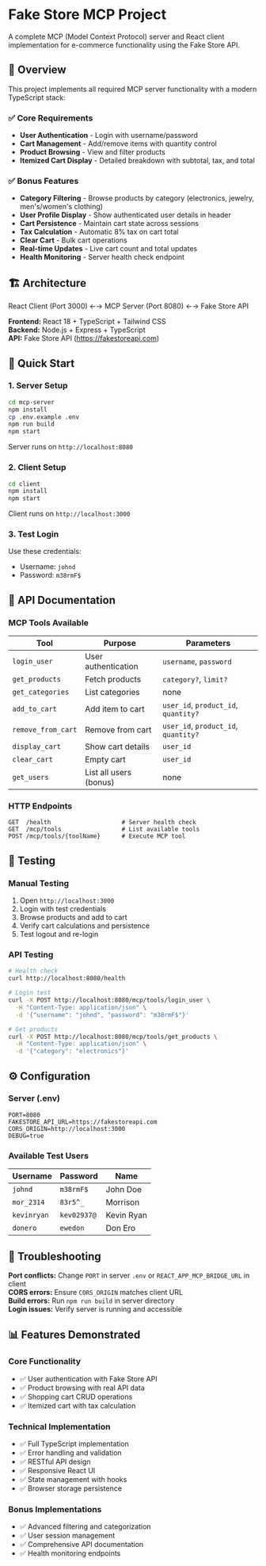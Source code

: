 # Fake Store MCP Project

A complete MCP (Model Context Protocol) server and React client implementation for e-commerce functionality using the Fake Store API.

## 🎯 Overview

This project implements all required MCP server functionality with a modern TypeScript stack:

### ✅ Core Requirements
- **User Authentication** - Login with username/password
- **Cart Management** - Add/remove items with quantity control
- **Product Browsing** - View and filter products
- **Itemized Cart Display** - Detailed breakdown with subtotal, tax, and total

### ✅ Bonus Features
- **Category Filtering** - Browse products by category (electronics, jewelry, men's/women's clothing)
- **User Profile Display** - Show authenticated user details in header
- **Cart Persistence** - Maintain cart state across sessions
- **Tax Calculation** - Automatic 8% tax on cart total
- **Clear Cart** - Bulk cart operations
- **Real-time Updates** - Live cart count and total updates
- **Health Monitoring** - Server health check endpoint

## 🏗️ Architecture
React Client (Port 3000) ←→ MCP Server (Port 8080) ←→ Fake Store API


**Frontend:** React 18 + TypeScript + Tailwind CSS  
**Backend:** Node.js + Express + TypeScript  
**API:** Fake Store API (https://fakestoreapi.com)

## 🚀 Quick Start

### 1. Server Setup
```bash
cd mcp-server
npm install
cp .env.example .env
npm run build
npm start
```
Server runs on `http://localhost:8080`

### 2. Client Setup
```bash
cd client
npm install
npm start
```
Client runs on `http://localhost:3000`

### 3. Test Login
Use these credentials:
- Username: `johnd`
- Password: `m38rmF$`

## 🔧 API Documentation

### MCP Tools Available

| Tool | Purpose | Parameters |
|------|---------|------------|
| `login_user` | User authentication | `username`, `password` |
| `get_products` | Fetch products | `category?`, `limit?` |
| `get_categories` | List categories | none |
| `add_to_cart` | Add item to cart | `user_id`, `product_id`, `quantity?` |
| `remove_from_cart` | Remove from cart | `user_id`, `product_id`, `quantity?` |
| `display_cart` | Show cart details | `user_id` |
| `clear_cart` | Empty cart | `user_id` |
| `get_users` | List all users (bonus) | none |

### HTTP Endpoints

```http
GET  /health                    # Server health check
GET  /mcp/tools                 # List available tools
POST /mcp/tools/{toolName}      # Execute MCP tool
```

## 🧪 Testing

### Manual Testing
1. Open `http://localhost:3000`
2. Login with test credentials
3. Browse products and add to cart
4. Verify cart calculations and persistence
5. Test logout and re-login

### API Testing
```bash
# Health check
curl http://localhost:8080/health

# Login test
curl -X POST http://localhost:8080/mcp/tools/login_user \
  -H "Content-Type: application/json" \
  -d '{"username": "johnd", "password": "m38rmF$"}'

# Get products
curl -X POST http://localhost:8080/mcp/tools/get_products \
  -H "Content-Type: application/json" \
  -d '{"category": "electronics"}'
```

## ⚙️ Configuration

### Server (.env)
```env
PORT=8080
FAKESTORE_API_URL=https://fakestoreapi.com
CORS_ORIGIN=http://localhost:3000
DEBUG=true
```

### Available Test Users
| Username | Password | Name |
|----------|----------|------|
| `johnd` | `m38rmF$` | John Doe |
| `mor_2314` | `83r5^_` | Morrison |
| `kevinryan` | `kev02937@` | Kevin Ryan |
| `donero` | `ewedon` | Don Ero |

## 🚨 Troubleshooting

**Port conflicts:** Change `PORT` in server `.env` or `REACT_APP_MCP_BRIDGE_URL` in client  
**CORS errors:** Ensure `CORS_ORIGIN` matches client URL  
**Build errors:** Run `npm run build` in server directory  
**Login issues:** Verify server is running and accessible  

## 📊 Features Demonstrated

### Core Functionality
- ✅ User authentication with Fake Store API
- ✅ Product browsing with real API data
- ✅ Shopping cart CRUD operations
- ✅ Itemized cart with tax calculation

### Technical Implementation
- ✅ Full TypeScript implementation
- ✅ Error handling and validation
- ✅ RESTful API design
- ✅ Responsive React UI
- ✅ State management with hooks
- ✅ Browser storage persistence

### Bonus Implementations
- ✅ Advanced filtering and categorization
- ✅ User session management
- ✅ Comprehensive API documentation
- ✅ Health monitoring endpoints
